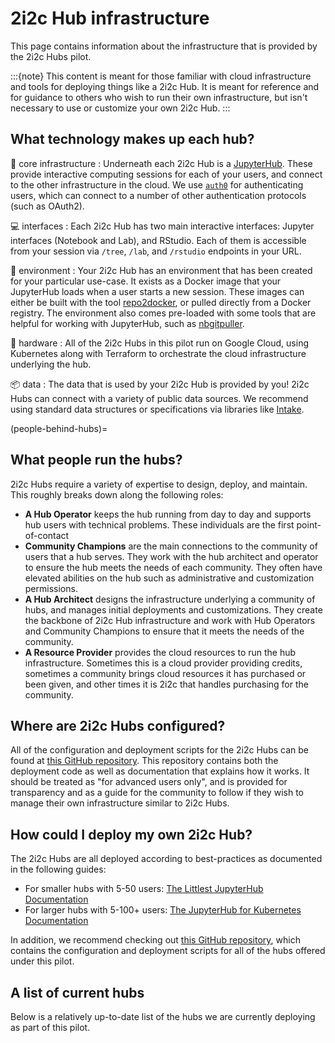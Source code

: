 # 2i2c Hub infrastructure

This page contains information about the infrastructure that is provided by the 2i2c Hubs pilot.

:::{note}
This content is meant for those familiar with cloud infrastructure and tools for deploying things like a 2i2c Hub. It is meant for reference and for guidance to others who wish to run their own infrastructure, but isn't necessary to use or customize your own 2i2c Hub.
:::

## What technology makes up each hub?

🚀 core infrastructure
: Underneath each 2i2c Hub is a [JupyterHub](https://jupyter.org/hub). These provide interactive computing sessions for each of your users, and connect to the other infrastructure in the cloud. We use [`auth0`](https://auth0.com/) for authenticating users, which can connect to a number of other authentication protocols (such as OAuth2).

💻 interfaces
: Each 2i2c Hub has two main interactive interfaces: Jupyter interfaces (Notebook and Lab), and RStudio. Each of them is accessible from your session via `/tree`, `/lab`, and `/rstudio` endpoints in your URL.

🌄 environment
: Your 2i2c Hub has an environment that has been created for your particular use-case. It exists as a Docker image that your JupyterHub loads when a user starts a new session. These images can either be built with the tool [repo2docker](https://repo2docker.readthedocs.io/), or pulled directly from a Docker registry. The environment also comes pre-loaded with some tools that are helpful for working with JupyterHub, such as [nbgitpuller](https://jupyterhub.github.io/nbgitpuller).

🤖 hardware
: All of the 2i2c Hubs in this pilot run on Google Cloud, using Kubernetes along with Terraform to orchestrate the cloud infrastructure underlying the hub.

📦 data
: The data that is used by your 2i2c Hub is provided by you! 2i2c Hubs can connect with a variety of public data sources. We recommend using standard data structures or specifications via libraries like [Intake](https://intake.readthedocs.io/en/latest/).

(people-behind-hubs)=
## What people run the hubs?

2i2c Hubs require a variety of expertise to design, deploy, and maintain.
This roughly breaks down along the following roles:

* **A Hub Operator** keeps the hub running from day to day and supports hub users with technical problems. These individuals are the first point-of-contact 
* **Community Champions** are the main connections to the community of users that a hub serves. They work with the hub architect and operator to ensure the hub meets the needs of each community. They often have elevated abilities on the hub such as administrative and customization permissions.
* **A Hub Architect** designs the infrastructure underlying a community of hubs, and manages initial deployments and customizations. They create the backbone of 2i2c Hub infrastructure and work with Hub Operators and Community Champions to ensure that it meets the needs of the community.
* **A Resource Provider** provides the cloud resources to run the hub infrastructure. Sometimes this is a cloud provider providing credits, sometimes a community brings cloud resources it has purchased or been given, and other times it is 2i2c that handles purchasing for the community.

## Where are 2i2c Hubs configured?

All of the configuration and deployment scripts for the 2i2c Hubs can be found at [this GitHub repository][pilot-hubs]. This repository contains both the deployment code as well as documentation that explains how it works. It should be treated as "for advanced users only", and is provided for transparency and as a guide for the community to follow if they wish to manage their own infrastructure similar to 2i2c Hubs.

## How could I deploy my own 2i2c Hub?

The 2i2c Hubs are all deployed according to best-practices as documented in the following guides:

- For smaller hubs with 5-50 users: [The Littlest JupyterHub Documentation](https://tljh.jupyter.org)
- For larger hubs with 5-100+ users: [The JupyterHub for Kubernetes Documentation](https://z2jh.jupyter.org)

In addition, we recommend checking out [this GitHub repository][pilot-hubs], which contains the configuration and deployment scripts for all of the hubs offered under this pilot.

[pilot-hubs]: https://github.com/2i2c-org/pilot-hubs

## A list of current hubs

Below is a relatively up-to-date list of the hubs we are currently deploying as part of this pilot.

```{include} hubs-table.txt
```
